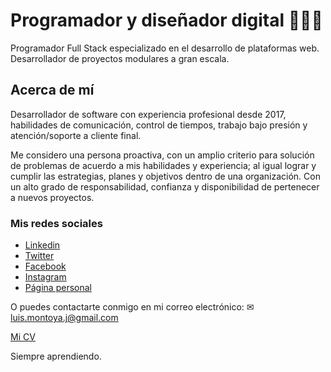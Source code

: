 # Programador y diseñador digital 👨‍💻🎨
Programador Full Stack especializado en el desarrollo de plataformas web.
Desarrollador de proyectos modulares a gran escala.

## Acerca de mí
Desarrollador de software con experiencia profesional desde 2017, habilidades de comunicación, control de tiempos, trabajo bajo presión y atención/soporte a cliente final.

Me considero una persona proactiva, con un amplio criterio para solución de problemas de acuerdo a mis habilidades y experiencia; al igual lograr y cumplir las estrategias, planes y objetivos dentro de una organización. Con un alto grado de responsabilidad, confianza y disponibilidad de pertenecer a nuevos proyectos.

### Mis redes sociales
- [Linkedin](https://www.linkedin.com/in/omarmtya)
- [Twitter](https://twitter.com/omarmtya)
- [Facebook](https://www.facebook.com/profile.php?id=100040176922947)
- [Instagram](https://www.instagram.com/omar_mtya/)
- [Página personal](http://omarmtya.com)

O puedes contactarte conmigo en mi correo electrónico: ✉ luis.montoya.j@gmail.com

[Mi CV](https://drive.google.com/file/d/1bOS8xT5dHWidEuJlb3DRTanIUnDpyejY/view?usp=sharing)

Siempre aprendiendo.

<!--
**OmarMtya/omarmtya** is a ✨ _special_ ✨ repository because its `README.md` (this file) appears on your GitHub profile.

Here are some ideas to get you started:

- 🔭 I’m currently working on ...
- 🌱 I’m currently learning ...
- 👯 I’m looking to collaborate on ...
- 🤔 I’m looking for help with ...
- 💬 Ask me about ...
- 📫 How to reach me: ...
- 😄 Pronouns: ...
- ⚡ Fun fact: ...
-->

